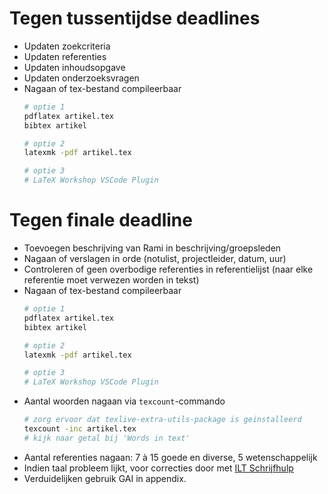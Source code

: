 # Tegen tussentijdse deadlines

- Updaten zoekcriteria
- Updaten referenties
- Updaten inhoudsopgave
- Updaten onderzoeksvragen
- Nagaan of tex-bestand compileerbaar
    ```bash
    # optie 1
    pdflatex artikel.tex
    bibtex artikel

    # optie 2
    latexmk -pdf artikel.tex

    # optie 3
    # LaTeX Workshop VSCode Plugin
    ```



# Tegen finale deadline

- Toevoegen beschrijving van Rami in beschrijving/groepsleden
- Nagaan of verslagen in orde (notulist, projectleider, datum, uur)
- Controleren of geen overbodige referenties in referentielijst (naar
elke referentie moet verwezen worden in tekst)
- Nagaan of tex-bestand compileerbaar
    ```bash
    # optie 1
    pdflatex artikel.tex
    bibtex artikel

    # optie 2
    latexmk -pdf artikel.tex

    # optie 3
    # LaTeX Workshop VSCode Plugin
    ```
- Aantal woorden nagaan via `texcount`-commando
    ```bash
    # zorg ervoor dat texlive-extra-utils-package is geinstalleerd
    texcount -inc artikel.tex
    # kijk naar getal bij 'Words in text'
    ```
- Aantal referenties nagaan: 7 à 15 goede en diverse, 5 wetenschappelijk
- Indien taal probleem lijkt, voor correcties door met
  [ILT Schrijfhulp](https://ilt.kuleuven.be/schrijfhulp/)
- Verduidelijken gebruik GAI in appendix.

